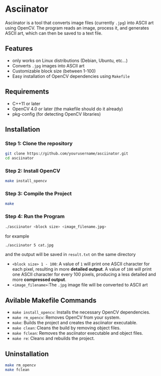 # Asciinator

Asciinator is a tool that converts image files (currently `.jpg`) into ASCII art using OpenCV. The program reads an image, process it, and generates ASCII art, which can then be saved to a text file.

## Features
- only works on Linux distributions (Debian, Ubuntu, etc...)
- Converts `.jpg` images into ASCII art
- Customizable block size (between 1-100)
- Easy installation of OpenCV dependencies using `Makefile`

## Requirements
- C++11 or later
- OpenCV 4.0 or later (the makefile should do it already)
- pkg-config (for detecting OpenCV libraries)

## Installation

### Step 1: Clone the repository
```bash
git clone https://github.com/yourusername/asciinator.git
cd asciinator
```
### Step 2: Install OpenCV
```bash
make install_opencv
```
### Step 3: Compile the Project
```bash
make
```
### Step 4: Run the Program
```bash
./asciinator <block size> <image_filename.jpg>
```
for example
```bash
./asciinator 5 cat.jpg
```
and the output will be saved in `result.txt` on the same directory

- `<block size> 1 - 100`:  A value of `1` will print one ASCII character for each pixel, resulting in more **detailed output**. A value of `100` will print one ASCII character for every 100 pixels, producing a less detailed and more **compressed output**.
- `<image_filename>`:The `.jpg` image file will be converted to ASCII art
## Avilable Makefile Commands
- `make install_opencv`: Installs the necessary OpenCV dependencies.
- `make rm_opencv`: Removes OpenCV from your system.
- `make`: Builds the project and creates the asciinator executable.
- `make clean`: Cleans the build by removing object files.
- `make fclean`: Removes the asciinator executable and object files.
- `make re`: Cleans and rebuilds the project.
## Uninstallation
```bash
make rm_opencv
make fclean
```
